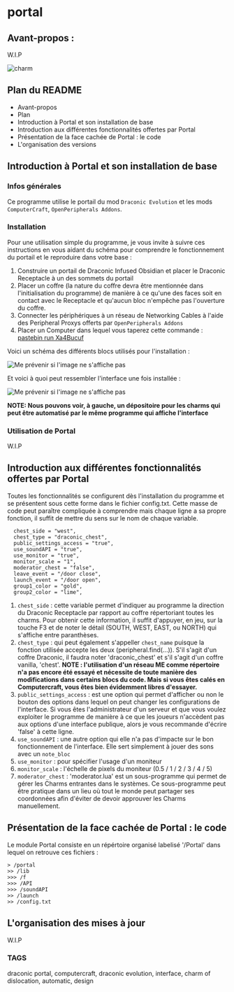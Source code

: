 # portal

## Avant-propos : ##

W.I.P

![charm](https://ftbwiki.org/images/8/89/Item_Charm_of_Dislocation.png)

## Plan du README ##

- Avant-propos
- Plan
- Introduction à Portal et son installation de base
- Introduction aux différentes fonctionnalités offertes par Portal
- Présentation de la face cachée de Portal : le code
- L'organisation des versions


## Introduction à Portal et son installation de base ##

### Infos générales ###

Ce programme utilise le portail du mod `Draconic Evolution` et les mods `ComputerCraft`, `OpenPeripherals Addons`.


### Installation ###

Pour une utilisation simple du programme, je vous invite à suivre ces instructions en vous aidant du schéma pour comprendre le fonctionnement du portail et le reproduire dans votre base :

1. Construire un portail de Draconic Infused Obsidian et placer le Draconic Receptacle à un des sommets du portail
2. Placer un coffre (la nature du coffre devra être mentionnée dans l'initialisation du programme) de manière à ce qu'une des faces soit en contact avec le Receptacle et qu'aucun bloc n'empêche pas l'ouverture du coffre.
3. Connecter les périphériques à un réseau de Networking Cables à l'aide des Peripheral Proxys offerts par `OpenPeripherals Addons`
4. Placer un Computer dans lequel vous taperez cette commande : [pastebin run Xa4Bucuf](https://pastebin.com/Xa4Bucuf)

Voici un schéma des différents blocs utilisés pour l'installation :

![Me prévenir si l'image ne s'affiche pas](https://i.ibb.co/fSKPDyj/2021-04-04-17-06-03.jpg)

Et voici à quoi peut ressembler l'interface une fois installée :

![Me prévenir si l'image ne s'affiche pas](https://forum.mineaurion.com/assets/uploads/files/1590413050682-2020-05-25_15.22.24.png)

**NOTE: Nous pouvons voir, à gauche, un dépositoire pour les charms qui peut être automatisé par le même programme qui affiche l'interface**

### Utilisation de Portal ###

W.I.P

## Introduction aux différentes fonctionnalités offertes par Portal ##

Toutes les fonctionnalités se configurent dès l'installation du programme et se présentent sous cette forme dans le fichier config.txt.
Cette masse de code peut paraître compliquée à comprendre mais chaque ligne a sa propre fonction, il suffit de mettre du sens sur le nom de chaque variable.


```
  chest_side = "west",
  chest_type = "draconic_chest",
  public_settings_access = "true",
  use_soundAPI = "true",
  use_monitor = "true",
  monitor_scale = "1",
  moderator_chest = "false",
  leave_event = "/door close",
  launch_event = "/door open",
  group1_color = "gold",
  group2_color = "lime",
```

1. `chest_side` : cette variable permet d'indiquer au programme la direction du Draconic Receptacle par rapport au coffre répertoriant toutes les charms. Pour obtenir cette information, il suffit d'appuyer, en jeu, sur la touche F3 et de noter le détail (SOUTH, WEST, EAST, ou NORTH) qui s'affiche entre paranthèses.
2. `chest_type` : qui peut également s'appeller `chest_name` puisque la fonction utilisée accepte les deux (peripheral.find(...)). S'il s'agit d'un coffre Draconic, il faudra noter 'draconic_chest' et s'il s'agit d'un coffre vanilla, 'chest'. **NOTE : l'utilisation d'un réseau ME comme répertoire n'a pas encore été essayé et nécessite de toute manière des modifications dans certains blocs du code. Mais si vous êtes calés en Computercraft, vous êtes bien évidemment libres d'essayer.**
3. `public_settings_access` : est une option qui permet d'afficher ou non le bouton des options dans lequel on peut changer les configurations de l'interface. Si vous êtes l'administrateur d'un serveur et que vous voulez exploiter le programme de manière à ce que les joueurs n'accèdent pas aux options d'une interface publique, alors je vous recommande d'écrire 'false' à cette ligne.
4. `use_soundAPI` : une autre option qui elle n'a pas d'impacte sur le bon fonctionnement de l'interface. Elle sert simplement à jouer des sons avec un `note_bloc`
5. `use_monitor` : pour spécifier l'usage d'un moniteur
6. `monitor_scale` : l'échelle de pixels du moniteur (0.5 / 1 / 2 / 3 / 4 / 5)
7. `moderator_chest` : 'moderator.lua' est un sous-programme qui permet de gérer les Charms entrantes dans le systèmes. Ce sous-programme peut être pratique dans un lieu où tout le monde peut partager ses coordonnées afin d'éviter de devoir approuver les Charms manuellement.

## Présentation de la face cachée de Portal : le code ##

Le module Portal consiste en un répértoire organisé labelisé '/Portal' dans lequel on retrouve ces fichiers :

```
> /portal
>> /lib
>>> /f
>>> /API
>>> /soundAPI
>> /launch
>> /config.txt
```


## L'organisation des mises à jour ##

W.I.P

### TAGS ###

draconic portal, computercraft, draconic evolution, interface, charm of dislocation, automatic, design
